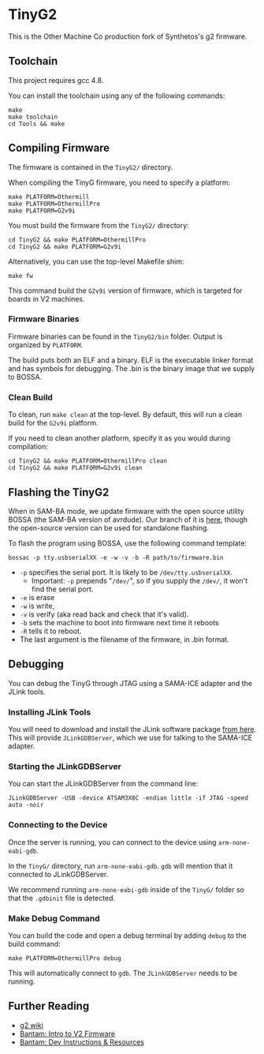 # TinyG2

This is the Other Machine Co production fork of Synthetos's g2 firmware.

## Toolchain

This project requires gcc 4.8.

You can install the toolchain using any of the following commands:

```
make
make toolchain
cd Tools && make
```

## Compiling Firmware

The firmware is contained in the `TinyG2/` directory.

When compiling the TinyG firmware, you need to specify a platform:

```
make PLATFORM=Othermill
make PLATFORM=OthermillPro
make PLATFORM=G2v9i
```

You must build the firmware from the `TinyG2/` directory:

```
cd TinyG2 && make PLATFORM=OthermillPro
cd TinyG2 && make PLATFORM=G2v9i
```

Alternatively, you can use the top-level Makefile shim:

```
make fw
```

This command build the `G2v9i` version of firmware, which is targeted for boards in V2 machines.

### Firmware Binaries

Firmware binaries can be found in the `TinyG2/bin` folder. Output is organized by `PLATFORM`.

The build puts both an ELF and a binary. ELF is the executable linker format and has symbols for debugging. The .bin is the binary image that we supply to BOSSA.

### Clean Build

To clean, run `make clean` at the top-level. By default, this will run a clean build for the `G2v9i` platform.

If you need to clean another platform, specify it as you would during compilation:

```
cd TinyG2 && make PLATFORM=OthermillPro clean
cd TinyG2 && make PLATFORM=G2v9i clean
```

## Flashing the TinyG2

When in SAM-BA mode, we update firmware with the open source utility BOSSA (the SAM-BA version of avrdude).  Our branch of it is [here](https://github.com/omco/bossa/tree/arduino), though the open-source version can be used for standalone flashing.

To flash the program using BOSSA, use the following command template:

```
bossac -p tty.usbserialXX -e -w -v -b -R path/to/firmware.bin
```

* `-p` specifies the serial port.  It is likely to be `/dev/tty.usbserialXX`.
	* Important: `-p` prepends "`/dev/`", so if you supply the `/dev/`, it won't find the serial port.
* `-e` is erase
* `-w` is write,
* `-v` is verify (aka read back and check that it's valid).
* `-b` sets the machine to boot into firmware next time it reboots
* `-R` tells it to reboot.
* The last argument is the filename of the firmware, in .bin format.

## Debugging

You can debug the TinyG through JTAG using a SAMA-ICE adapter and the JLink tools.

### Installing JLink Tools

You will need to download and install the JLink software package [from here](https://www.segger.com/downloads/jlink/). This will provide `JLinkGDBServer`, which we use for talking to the SAMA-ICE adapter.

### Starting the JLinkGDBServer

You can start the JLinkGDBServer from the command line:

```
JLinkGDBServer -USB -device ATSAM3X8C -endian little -if JTAG -speed auto -noir
```

### Connecting to the Device

Once the server is running, you can connect to the device using `arm-none-eabi-gdb`.

In the `TinyG/` directory, run `arm-none-eabi-gdb`. `gdb` will mention that it connected to JLinkGDBServer.

We recommend running `arm-none-eabi-gdb` inside of the `TinyG/` folder so that the `.gdbinit` file is detected.

### Make Debug Command

You can build the code and open a debug terminal by adding `debug` to the build command:

```
make PLATFORM=OthermillPro debug
```

This will automatically connect to `gdb`. The `JLinkGDBServer` needs to be running.

## Further Reading

* [g2 wiki](https://github.com/bantamtools/g2/wiki)
* [Bantam: Intro to V2 Firmware](https://sites.google.com/a/othermachine.co/software/dev-instructions-and-resources/intro-to-firmware?pli=1)
* [Bantam: Dev Instructions & Resources](https://sites.google.com/a/othermachine.co/software/dev-instructions-and-resources/)
